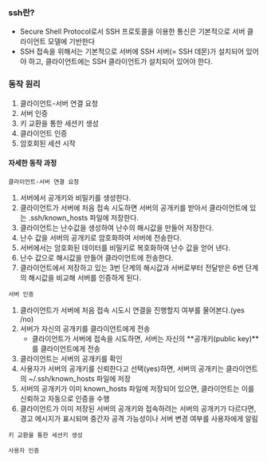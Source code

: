 ### ssh란?
- Secure Shell Protocol로서 SSH 프로토콜을 이용한 통신은 기본적으로 서버 클라이언트 모델에 기반한다
- SSH 접속을 위해서는 기본적으로 서버에 SSH 서버(= SSH 데몬)가 설치되어 있어야 하고, 클라이언트에는 SSH 클라이언트가 설치되어 있어야 한다.

### 동작 원리
1. 클라이언트-서버 연결 요청
2. 서버 인증
3. 키 교환을 통한 세션키 생성
4. 클라이언트 인증
5. 암호회된 세션 시작

#### 자세한 동작 과정
`클라이언트-서버 연결 요청`

1. 서버에서 공개키와 비밀키를 생성한다.
2. 클라이언트가 서버에 처음 접속 시도하면 서버의 공개키를 받아서 클라이언트에 있는 .ssh/known_hosts 파일에 저장한다.
3. 클라이언트는 난수값을 생성하여 난수의 해시값을 만들어 저장한다.
4. 난수 값을 서버의 공개키로 암호화하여 서버에 전송한다.
5. 서버에서는 암호화된 데이터를 비밀키로 복호화하여 난수 값을 얻어 낸다.
6. 난수 값으로 해시값을 만들어 클라이언트에 전송한다.
7. 클라이언트에서 저장하고 있는 3번 단계의 해시값과 서버로부터 전달받은 6번 단계의 해시값을 비교해 서버를 인증하게 된다.

`서버 인증`

1. 클라이언트가 서버에 처음 접속 시도시 연결을 진행할지 여부를 물어본다.(yes /no)
2. 서버가 자신의 공개키를 클라이언트에게 전송
   - 클라이언트가 서버에 접속을 시도하면, 서버는 자신의 **공개키(public key)**를 클라이언트에게 전송
3. 클라이언트는 서버의 공개키를 확인
4. 사용자가 서버의 공개키를 신뢰한다고 선택(yes)하면, 서버의 공개키는 클라이언트의 ~/.ssh/known_hosts 파일에 저장
5. 서버의 공개키가 이미 known_hosts 파일에 저장되어 있으면, 클라이언트는 이를 신뢰하고 자동으로 인증을 수행
6. 클라이언트가 이미 저장된 서버의 공개키와 접속하려는 서버의 공개키가 다르다면, 경고 메시지가 표시되며 중간자 공격 가능성이나 서버 변경 여부를 사용자에게 알림

`키 교환을 통한 세션키 생성`

`사용자 인증`
